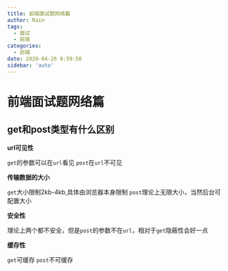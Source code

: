 ```yaml
---
title: 前端面试题网络篇
author: Rain
tags:
  - 面试
  - 前端
categories:
  - 前端
date: 2020-04-26 8:59:50
sidebar: 'auto'
---
```


<Boxx/>

# 前端面试题网络篇

## get和post类型有什么区别

**url可见性**

`get`的参数可以在`url`看见
`post`在`url`不可见

**传输数据的大小**

`get`大小限制2kb-4kb,具体由浏览器本身限制
`post`理论上无限大小，当然后台可配置大小

**安全性**

理论上两个都不安全，但是`post`的参数不在`url`，相对于`get`隐蔽性会好一点

**缓存性**

`get`可缓存
`post`不可缓存

<Vssue :title="$title" />